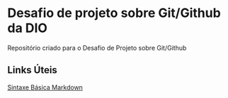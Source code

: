 # Desafio de projeto sobre Git/Github da DIO
Repositório criado para o Desafio de Projeto sobre Git/Github

## Links Úteis
[Sintaxe Básica Markdown](https://www.markdownguide.org/basic-syntax/)
